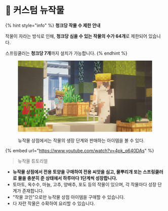 # 🍅 커스텀 뉴작물

{% hint style="info" %}
**청크당 작물 수 제한 안내**

작물이 자라는 방식로 인해, **청크당 심을 수 있는 작물의 수가 64개**로 제한되어 있습니다.

스프링쿨러는 **청크당 7개**까지 설치가 가능합니다.
{% endhint %}

<figure><img src="../../.gitbook/assets/2022-08-15_00.56.40.png" alt=""><figcaption><p>뉴작물 상점에서는 작물의 생장 단계와 판매하는 아이템을 볼 수 있다.</p></figcaption></figure>

{% embed url="https://www.youtube.com/watch?v=4pk_q640DAs" %}

> 뉴작물 튜토리얼&#x20;

* **뉴작물 상점에서 전용 토양을 구매하여 전용 씨앗을 심고, 물뿌리개 또는 스프링쿨러로 물을 충분히 준 상태에서 하루마다 1단계씩 성장합니다.**&#x20;
* 토마토, 옥수수, 마늘, 고추, 양배추, 포도 등의 작물이 있으며, 각 작물마다 성장 단계가 존재합니다.
* "작물 코인"으로만 뉴작물 상점 아이템을 구매할 수 있습니다.
* 다 자란 작물은 수확하여 요리할 수 있습니다.
